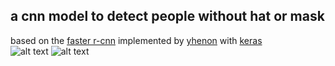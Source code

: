 ## a cnn model to detect people without hat or mask  
based on the [faster r-cnn]( https://arxiv.org/abs/1506.01497 ) implemented by [yhenon](https://github.com/yhenon/keras-frcnn) with [keras](https://keras.io/)  
![alt text](https://github.com/wangqianwen0418/hat_mask/deme/output057.png "Logo Title Text 1")
![alt text](https://github.com/wangqianwen0418/hat_mask/deme/output075.png "Logo Title Text 1")


